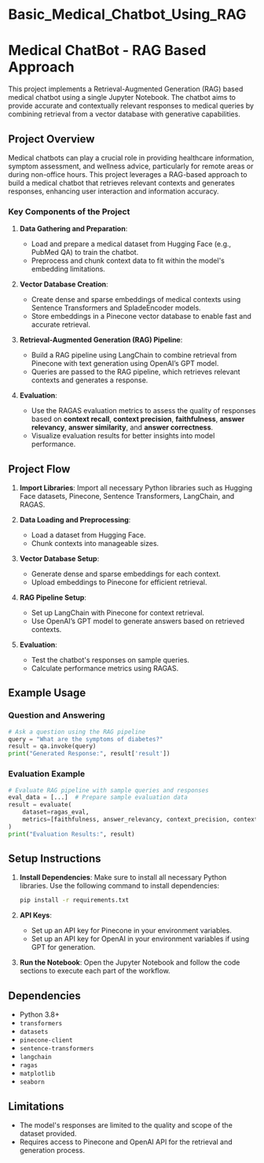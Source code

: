 # Basic_Medical_Chatbot_Using_RAG


# Medical ChatBot - RAG Based Approach

This project implements a Retrieval-Augmented Generation (RAG) based medical chatbot using a single Jupyter Notebook. The chatbot aims to provide accurate and contextually relevant responses to medical queries by combining retrieval from a vector database with generative capabilities.

## Project Overview

Medical chatbots can play a crucial role in providing healthcare information, symptom assessment, and wellness advice, particularly for remote areas or during non-office hours. This project leverages a RAG-based approach to build a medical chatbot that retrieves relevant contexts and generates responses, enhancing user interaction and information accuracy.

### Key Components of the Project

1. **Data Gathering and Preparation**:
   - Load and prepare a medical dataset from Hugging Face (e.g., PubMed QA) to train the chatbot.
   - Preprocess and chunk context data to fit within the model's embedding limitations.

2. **Vector Database Creation**:
   - Create dense and sparse embeddings of medical contexts using Sentence Transformers and SpladeEncoder models.
   - Store embeddings in a Pinecone vector database to enable fast and accurate retrieval.

3. **Retrieval-Augmented Generation (RAG) Pipeline**:
   - Build a RAG pipeline using LangChain to combine retrieval from Pinecone with text generation using OpenAI’s GPT model.
   - Queries are passed to the RAG pipeline, which retrieves relevant contexts and generates a response.

4. **Evaluation**:
   - Use the RAGAS evaluation metrics to assess the quality of responses based on **context recall**, **context precision**, **faithfulness**, **answer relevancy**, **answer similarity**, and **answer correctness**.
   - Visualize evaluation results for better insights into model performance.

## Project Flow

1. **Import Libraries**: Import all necessary Python libraries such as Hugging Face datasets, Pinecone, Sentence Transformers, LangChain, and RAGAS.

2. **Data Loading and Preprocessing**:
   - Load a dataset from Hugging Face.
   - Chunk contexts into manageable sizes.

3. **Vector Database Setup**:
   - Generate dense and sparse embeddings for each context.
   - Upload embeddings to Pinecone for efficient retrieval.

4. **RAG Pipeline Setup**:
   - Set up LangChain with Pinecone for context retrieval.
   - Use OpenAI’s GPT model to generate answers based on retrieved contexts.

5. **Evaluation**:
   - Test the chatbot's responses on sample queries.
   - Calculate performance metrics using RAGAS.

## Example Usage

### Question and Answering

```python
# Ask a question using the RAG pipeline
query = "What are the symptoms of diabetes?"
result = qa.invoke(query)
print("Generated Response:", result['result'])
```

### Evaluation Example

```python
# Evaluate RAG pipeline with sample queries and responses
eval_data = [...]  # Prepare sample evaluation data
result = evaluate(
    dataset=ragas_eval,
    metrics=[faithfulness, answer_relevancy, context_precision, context_recall]
)
print("Evaluation Results:", result)
```

## Setup Instructions

1. **Install Dependencies**:
   Make sure to install all necessary Python libraries. Use the following command to install dependencies:

   ```bash
   pip install -r requirements.txt
   ```

2. **API Keys**:
   - Set up an API key for Pinecone in your environment variables.
   - Set up an API key for OpenAI in your environment variables if using GPT for generation.

3. **Run the Notebook**:
   Open the Jupyter Notebook and follow the code sections to execute each part of the workflow.

## Dependencies

- Python 3.8+
- `transformers`
- `datasets`
- `pinecone-client`
- `sentence-transformers`
- `langchain`
- `ragas`
- `matplotlib`
- `seaborn`

## Limitations

- The model's responses are limited to the quality and scope of the dataset provided.
- Requires access to Pinecone and OpenAI API for the retrieval and generation process.

